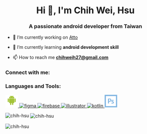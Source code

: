 <h1 align="center">Hi 👋, I'm Chih Wei, Hsu</h1>
<h3 align="center">A passionate android developer from Taiwan</h3>

- 🔭 I’m currently working on [Atto](https://github.com/Chih-Hsu/Atto)

- 🌱 I’m currently learning **android development skill**

- 📫 How to reach me **chihweih27@gmail.com**

<h3 align="left">Connect with me:</h3>
<p align="left">
</p>

<h3 align="left">Languages and Tools:</h3>
<p align="left"> <a href="https://developer.android.com" target="_blank" rel="noreferrer"> <img src="https://raw.githubusercontent.com/devicons/devicon/master/icons/android/android-original-wordmark.svg" alt="android" width="40" height="40"/> </a> <a href="https://www.figma.com/" target="_blank" rel="noreferrer"> <img src="https://www.vectorlogo.zone/logos/figma/figma-icon.svg" alt="figma" width="40" height="40"/> </a> <a href="https://firebase.google.com/" target="_blank" rel="noreferrer"> <img src="https://www.vectorlogo.zone/logos/firebase/firebase-icon.svg" alt="firebase" width="40" height="40"/> </a> <a href="https://www.adobe.com/in/products/illustrator.html" target="_blank" rel="noreferrer"> <img src="https://www.vectorlogo.zone/logos/adobe_illustrator/adobe_illustrator-icon.svg" alt="illustrator" width="40" height="40"/> </a> <a href="https://kotlinlang.org" target="_blank" rel="noreferrer"> <img src="https://www.vectorlogo.zone/logos/kotlinlang/kotlinlang-icon.svg" alt="kotlin" width="40" height="40"/> </a> <a href="https://www.photoshop.com/en" target="_blank" rel="noreferrer"> <img src="https://raw.githubusercontent.com/devicons/devicon/master/icons/photoshop/photoshop-line.svg" alt="photoshop" width="40" height="40"/> </a> </p>

<p><img align="left" src="https://github-readme-stats.vercel.app/api/top-langs?username=chih-hsu&show_icons=true&locale=en&layout=compact" alt="chih-hsu" /></p>

<p>&nbsp;<img align="center" src="https://github-readme-stats.vercel.app/api?username=chih-hsu&show_icons=true&locale=en" alt="chih-hsu" /></p>

<p><img align="center" src="https://github-readme-streak-stats.herokuapp.com/?user=chih-hsu&" alt="chih-hsu" /></p>
